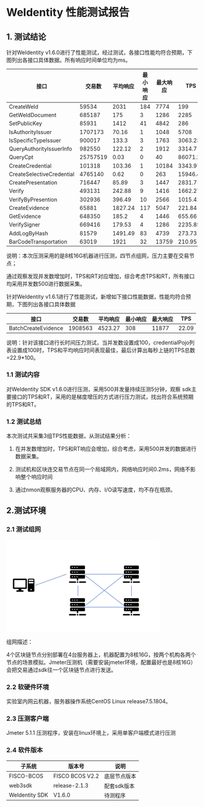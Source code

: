# WeIdentity 性能测试报告

## 1. 测试结论

针对WeIdentity v1.6.0进行了性能测试，经过测试，各接口性能均符合预期，下图列出各接口具体数据。所有响应时间单位均为ms。

| 接口                        | 交易数      | 平均响应 | 最小响应 | 最大响应 | TPS      |
| ------------------------- | -------- | ---------- | ---------- | ------ | -------- |
| CreateWeId                | 59534    | 2031       | 184        | 7774   | 199      |
| GetWeIdDocument           | 685187   | 175        | 3          | 1286   | 2285     |
| SetPublicKey              | 85931    | 1412       | 41         | 4842   | 286      |
| IsAuthorityIssuer         | 1707173  | 70.16      | 1          | 1048   | 5708     |
| IsSpecificTypeIssuer      | 900017   | 133.3      | 3          | 1763   | 3063.23  |
| QueryAuthorityIssuerInfo  | 982550   | 122.12     | 2          | 1912   | 3314.7   |
| QueryCpt                  | 25757519 | 0.03       | 0          | 40     | 86071.28 |
| CreateCredential          | 101318   | 103.36     | 1          | 10184  | 3343.97  |
| CreateSelectiveCredential | 4765140  | 0.62       | 0          | 263    | 15946.42 |
| CreatePresentation        | 716447   | 85.89      | 3          | 1447   | 2831.7   |
| Verify                    | 493131   | 242.88     | 9          | 1416   | 1662.27  |
| VerifyByPresention        | 302936   | 396.49     | 10         | 2566   | 1015.41  |
| CreateEvidence            | 65881    | 1827.24    | 117        | 5047   | 221.84   |
| GetEvidence               | 648350   | 185.2      | 4          | 1446   | 655.66   |
| VerifySigner              | 669416   | 179.53     | 4          | 1286   | 2235.85  |
| AddLogByHash              | 81579    | 1491.49    | 83         | 4739   | 273.73   |
| BarCodeTransportation     | 63019    | 1921       | 32         | 13759  | 210.95   |



说明：本次压测采用的是8核16G机器进行压测，四节点组网，压力主要在交易节点；

通过观察发现并发数增加时，TPS和RT对应增加，综合考虑TPS和RT，所有接口均采用并发数500进行数据采集。



针对WeIdentity v1.6.1进行了性能测试，新增如下接口性能数据，性能均符合预期，下图列出各接口具体数据

| 接口                  | 交易数     | 平均响应 | 最小响应 | 最大响应 | TPS   |
| ------------------- | ------- | ---------- | ---------- | ------ | ----- |
| BatchCreateEvidence | 1908563 | 4523.27    | 308        | 11877  | 22.09 |

说明：针对该接口进行长时间压力测试，当并发数设置成100，credentialPojo列表设置成100时，TPS和平均响应时间表现最佳，最后计算出每秒上链的TPS总数=22.9*100。

### 1.1 测试内容

对WeIdentity SDK v1.6.0进行压测，采用500并发量持续压测5分钟，观察 sdk主要接口的TPS和RT，采用的是梯度增压的方式进行压力测试，找出符合系统预期的TPS和RT。

### 1.2 测试总结

本次测试共采集3组TPS性能数据，从测试结果分析：

1. 在并发数增加时，TPS和RT响应会增加，综合考虑，采用500并发的数据进行数据采集。

2. 测试机和区块连交易节点在同一个局域网内，网络响应时间0.2ms，网络不影响整个响应时间
3. 通过nmon观察服务器的CPU、内存、I/O读写速度，均不存在瓶颈。

## 2.测试环境

### 2.1 测试组网

![image](images/performance.png)

组网描述：

4个区块链节点分别部署在4台服务器上，机器配置为8核16G，按两个机构各两个节点的场景模拟。Jmeter压测机（需要安装jmeter环境，配置最好也是8核16G）会把交易通过sdk往一个区块链节点进行发送。

### 2.2 软硬件环境

实验室内网云机器，服务器操作系统CentOS Linux release7.5.1804。

### 2.3  压测客户端

Jmeter 5.1.1 压测程序，安装在linux环境上，采用单客户端模式进行压测

### 2.4 软件版本

| **子系统**        | **版本号**         | **说明**  |
| -------------- | --------------- | ------- |
| FISCO-BCOS     | FISCO BCOS V2.2 | 底层节点版本  |
| web3sdk        | release-2.1.3   | 配套sdk版本 |
| WeIdentity SDK | V1.6.0          | 待测程序    |

